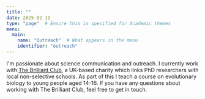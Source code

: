 ```yaml
---
title: ""
date: 2025-02-11
type: "page"  # Ensure this is specified for Academic themes
menu:
  main:
    name: "Outreach"  # What appears in the menu
    identifier: "outreach"
---
```


I'm passionate about science communication and outreach. I currently work with [The Brilliant Club](https://thebrilliantclub.org/), a UK-based charity which links PhD researchers with local non-selective schools. As part of this I teach a course on evolutionary biology to young people aged 14-16. If you have any questions about working with The Brilliant Club, feel free to get in touch.